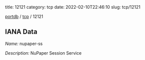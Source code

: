 title: 12121
category: tcp
date: 2022-02-10T22:46:10
slug: tcp/12121

[portdb](/) / [tcp](/category/tcp.html) / 12121


## IANA Data

_Name:_ nupaper-ss

_Description:_ NuPaper Session Service

